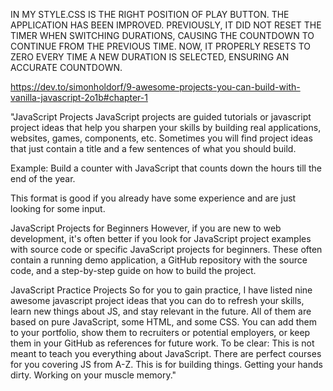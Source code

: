 IN MY STYLE.CSS IS THE RIGHT POSITION OF PLAY BUTTON. THE APPLICATION HAS BEEN IMPROVED. PREVIOUSLY, IT DID NOT RESET THE TIMER WHEN SWITCHING DURATIONS, CAUSING THE COUNTDOWN TO CONTINUE FROM THE PREVIOUS TIME. NOW, IT PROPERLY RESETS TO ZERO EVERY TIME A NEW DURATION IS SELECTED, ENSURING AN ACCURATE COUNTDOWN.

https://dev.to/simonholdorf/9-awesome-projects-you-can-build-with-vanilla-javascript-2o1b#chapter-1

"JavaScript Projects
JavaScript projects are guided tutorials or javascript project ideas that help you sharpen your skills by building real applications, websites, games, components, etc. Sometimes you will find project ideas that just contain a title and a few sentences of what you should build.

Example: Build a counter with JavaScript that counts down the hours till the end of the year.

This format is good if you already have some experience and are just looking for some input.

JavaScript Projects for Beginners
However, if you are new to web development, it's often better if you look for JavaScript project examples with source code or specific JavaScript projects for beginners. These often contain a running demo application, a GitHub repository with the source code, and a step-by-step guide on how to build the project.

JavaScript Practice Projects
So for you to gain practice, I have listed nine awesome javascript project ideas that you can do to refresh your skills, learn new things about JS, and stay relevant in the future. All of them are based on pure JavaScript, some HTML, and some CSS. You can add them to your portfolio, show them to recruiters or potential employers, or keep them in your GitHub as references for future work. To be clear: This is not meant to teach you everything about JavaScript. There are perfect courses for you covering JS from A-Z. This is for building things. Getting your hands dirty. Working on your muscle memory."

